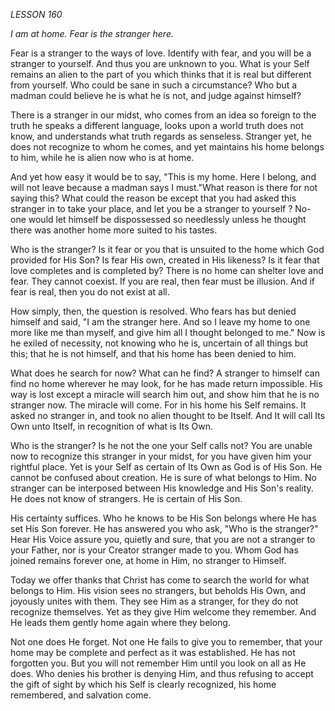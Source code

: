 *LESSON 160*

*I am at home. Fear is the stranger here.*

Fear is a stranger to the ways of love. Identify with fear, and you will be a stranger to yourself. And thus you are unknown to you. What is your Self remains an alien to the part of you which thinks that it is real but different from yourself. Who could be sane in such a circumstance? Who but a madman could believe he is what he is not, and judge against himself?

There is a stranger in our midst, who comes from an idea so foreign to the truth he speaks a different language, looks upon a world truth does not know, and understands what truth regards as senseless. Stranger yet, he does not recognize to whom he comes, and yet maintains his home belongs to him, while he is alien now who is at home.

And yet how easy it would be to say, "This is my home. Here I belong, and will not leave because a madman says I must."What reason is there for not saying this? What could the reason be except that you had asked this stranger in to take your place, and let you be a stranger to yourself ? No-one would let himself be dispossessed so needlessly unless he thought there was another home more suited to his tastes.

Who is the stranger? Is it fear or you that is unsuited to the home which God provided for His Son? Is fear His own, created in His likeness? Is it fear that love completes and is completed by? There is no home can shelter love and fear. They cannot coexist. If you are real, then fear must be illusion. And if fear is real, then you do not exist at all.

How simply, then, the question is resolved. Who fears has but denied himself and said, "I am the stranger here. And so I leave my home to one more like me than myself, and give him all I thought belonged to me." Now is he exiled of necessity, not knowing who he is, uncertain of all things but this; that he is not himself, and that his home has been denied to him.

What does he search for now? What can he find? A stranger to himself can find no home wherever he may look, for he has made return impossible. His way is lost except a miracle will search him out, and show him that he is no stranger now. The miracle will come. For in his home his Self remains. It asked no stranger in, and took no alien thought to be Itself. And It will call Its Own unto Itself, in recognition of what is Its Own.

Who is the stranger? Is he not the one your Self calls not? You are unable now to recognize this stranger in your midst, for you have given him your rightful place. Yet is your Self as certain of Its Own as God is of His Son. He cannot be confused about creation. He is sure of what belongs to Him. No stranger can be interposed between His knowledge and His Son's reality. He does not know of strangers. He is certain of His Son.

His certainty suffices. Who he knows to be His Son belongs where He has set His Son forever. He has answered you who ask, "Who is the stranger?" Hear His Voice assure you, quietly and sure, that you are not a stranger to your Father, nor is your Creator stranger made to you. Whom God has joined remains forever one, at home in Him, no stranger to Himself.

Today we offer thanks that Christ has come to search the world for what belongs to Him. His vision sees no strangers, but beholds His Own, and joyously unites with them. They see Him as a stranger, for they do not recognize themselves. Yet as they give Him welcome they remember. And He leads them gently home again where they belong.

Not one does He forget. Not one He fails to give you to remember, that your home may be complete and perfect as it was established. He has not forgotten you. But you will not remember Him until you look on all as He does. Who denies his brother is denying Him, and thus refusing to accept the gift of sight by which his Self is clearly recognized, his home remembered, and salvation come.